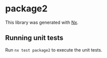 # package2

This library was generated with [Nx](https://nx.dev).

## Running unit tests

Run `nx test package2` to execute the unit tests.
